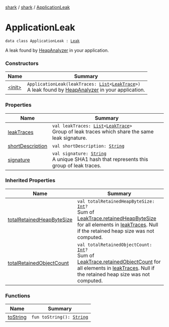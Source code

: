 [shark](../../index.md) / [shark](../index.md) / [ApplicationLeak](./index.md)

# ApplicationLeak

`data class ApplicationLeak : `[`Leak`](../-leak/index.md)

A leak found by [HeapAnalyzer](../-heap-analyzer/index.md) in your application.

### Constructors

| Name | Summary |
|---|---|
| [&lt;init&gt;](-init-.md) | `ApplicationLeak(leakTraces: `[`List`](https://kotlinlang.org/api/latest/jvm/stdlib/kotlin.collections/-list/index.html)`<`[`LeakTrace`](../-leak-trace/index.md)`>)`<br>A leak found by [HeapAnalyzer](../-heap-analyzer/index.md) in your application. |

### Properties

| Name | Summary |
|---|---|
| [leakTraces](leak-traces.md) | `val leakTraces: `[`List`](https://kotlinlang.org/api/latest/jvm/stdlib/kotlin.collections/-list/index.html)`<`[`LeakTrace`](../-leak-trace/index.md)`>`<br>Group of leak traces which share the same leak signature. |
| [shortDescription](short-description.md) | `val shortDescription: `[`String`](https://kotlinlang.org/api/latest/jvm/stdlib/kotlin/-string/index.html) |
| [signature](signature.md) | `val signature: `[`String`](https://kotlinlang.org/api/latest/jvm/stdlib/kotlin/-string/index.html)<br>A unique SHA1 hash that represents this group of leak traces. |

### Inherited Properties

| Name | Summary |
|---|---|
| [totalRetainedHeapByteSize](../-leak/total-retained-heap-byte-size.md) | `val totalRetainedHeapByteSize: `[`Int`](https://kotlinlang.org/api/latest/jvm/stdlib/kotlin/-int/index.html)`?`<br>Sum of [LeakTrace.retainedHeapByteSize](../-leak-trace/retained-heap-byte-size.md) for all elements in [leakTraces](../-leak/leak-traces.md). Null if the retained heap size was not computed. |
| [totalRetainedObjectCount](../-leak/total-retained-object-count.md) | `val totalRetainedObjectCount: `[`Int`](https://kotlinlang.org/api/latest/jvm/stdlib/kotlin/-int/index.html)`?`<br>Sum of [LeakTrace.retainedObjectCount](../-leak-trace/retained-object-count.md) for all elements in [leakTraces](../-leak/leak-traces.md). Null if the retained heap size was not computed. |

### Functions

| Name | Summary |
|---|---|
| [toString](to-string.md) | `fun toString(): `[`String`](https://kotlinlang.org/api/latest/jvm/stdlib/kotlin/-string/index.html) |
